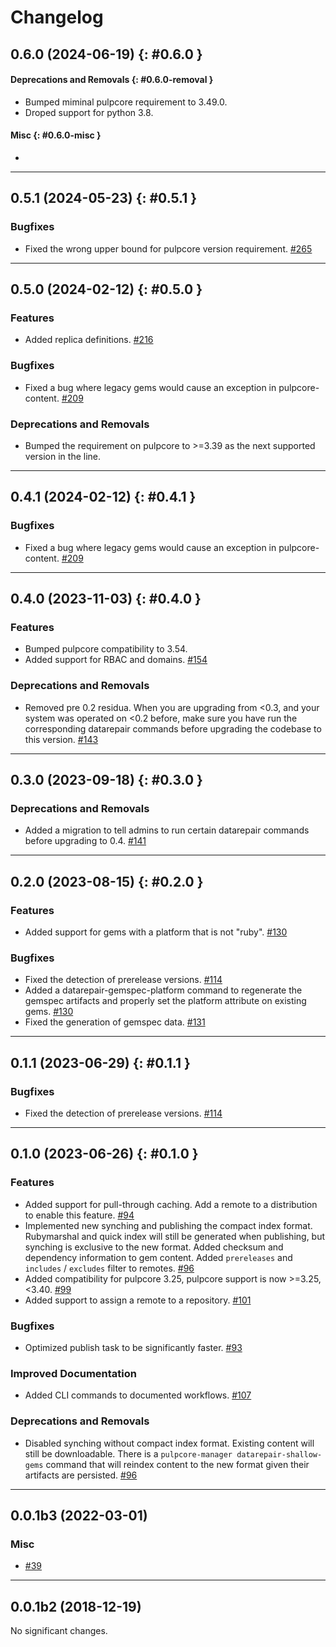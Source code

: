 # Changelog

[//]: # (You should *NOT* be adding new change log entries to this file, this)
[//]: # (file is managed by towncrier. You *may* edit previous change logs to)
[//]: # (fix problems like typo corrections or such.)
[//]: # (To add a new change log entry, please see the contributing docs.)
[//]: # (WARNING: Don't drop the towncrier directive!)

[//]: # (towncrier release notes start)

## 0.6.0 (2024-06-19) {: #0.6.0 }


#### Deprecations and Removals {: #0.6.0-removal }

- Bumped miminal pulpcore requirement to 3.49.0.
- Droped support for python 3.8.

#### Misc {: #0.6.0-misc }

- 

---

## 0.5.1 (2024-05-23) {: #0.5.1 }

### Bugfixes

-   Fixed the wrong upper bound for pulpcore version requirement.
    [#265](https://github.com/pulp/pulp_gem/issues/265)

---

## 0.5.0 (2024-02-12) {: #0.5.0 }

### Features

-   Added replica definitions.
    [#216](https://github.com/pulp/pulp_gem/issues/216)

### Bugfixes

-   Fixed a bug where legacy gems would cause an exception in pulpcore-content.
    [#209](https://github.com/pulp/pulp_gem/issues/209)

### Deprecations and Removals

-   Bumped the requirement on pulpcore to >=3.39 as the next supported version in the line.

---

## 0.4.1 (2024-02-12) {: #0.4.1 }

### Bugfixes

-   Fixed a bug where legacy gems would cause an exception in pulpcore-content.
    [#209](https://github.com/pulp/pulp_gem/issues/209)

---

## 0.4.0 (2023-11-03) {: #0.4.0 }

### Features

-   Bumped pulpcore compatibility to 3.54.
-   Added support for RBAC and domains.
    [#154](https://github.com/pulp/pulp_gem/issues/154)

### Deprecations and Removals

-   Removed pre 0.2 residua. When you are upgrading from <0.3, and your system was operated on <0.2 before, make sure you have run the corresponding datarepair commands before upgrading the codebase to this version.
    [#143](https://github.com/pulp/pulp_gem/issues/143)

---

## 0.3.0 (2023-09-18) {: #0.3.0 }

### Deprecations and Removals

-   Added a migration to tell admins to run certain datarepair commands before upgrading to 0.4.
    [#141](https://github.com/pulp/pulp_gem/issues/141)

---

## 0.2.0 (2023-08-15) {: #0.2.0 }

### Features

-   Added support for gems with a platform that is not "ruby".
    [#130](https://github.com/pulp/pulp_gem/issues/130)

### Bugfixes

-   Fixed the detection of prerelease versions.
    [#114](https://github.com/pulp/pulp_gem/issues/114)
-   Added a datarepair-gemspec-platform command to regenerate the gemspec artifacts and properly set the platform attribute on existing gems.
    [#130](https://github.com/pulp/pulp_gem/issues/130)
-   Fixed the generation of gemspec data.
    [#131](https://github.com/pulp/pulp_gem/issues/131)

---

## 0.1.1 (2023-06-29) {: #0.1.1 }

### Bugfixes

-   Fixed the detection of prerelease versions.
    [#114](https://github.com/pulp/pulp_gem/issues/114)

---

## 0.1.0 (2023-06-26) {: #0.1.0 }

### Features

-   Added support for pull-through caching. Add a remote to a distribution to enable this feature.
    [#94](https://github.com/pulp/pulp_gem/issues/94)
-   Implemented new synching and publishing the compact index format.
    Rubymarshal and quick index will still be generated when publishing, but synching is exclusive to the new format.
    Added checksum and dependency information to gem content.
    Added `prereleases` and `includes` / `excludes` filter to remotes.
    [#96](https://github.com/pulp/pulp_gem/issues/96)
-   Added compatibility for pulpcore 3.25, pulpcore support is now >=3.25,<3.40.
    [#99](https://github.com/pulp/pulp_gem/issues/99)
-   Added support to assign a remote to a repository.
    [#101](https://github.com/pulp/pulp_gem/issues/101)

### Bugfixes

-   Optimized publish task to be significantly faster.
    [#93](https://github.com/pulp/pulp_gem/issues/93)

### Improved Documentation

-   Added CLI commands to documented workflows.
    [#107](https://github.com/pulp/pulp_gem/issues/107)

### Deprecations and Removals

-   Disabled synching without compact index format.
    Existing content will still be downloadable.
    There is a `pulpcore-manager datarepair-shallow-gems` command that will reindex content to the new format given their artifacts are persisted.
    [#96](https://github.com/pulp/pulp_gem/issues/96)

---

## 0.0.1b3 (2022-03-01)

### Misc

-   [#39](https://github.com/pulp/pulp_gem/issues/39)

---

## 0.0.1b2 (2018-12-19)

No significant changes.
